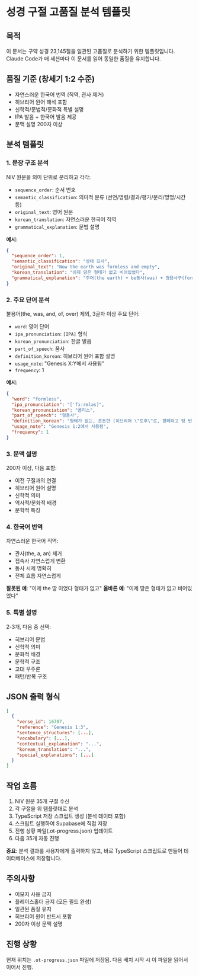 # 성경 구절 고품질 분석 템플릿

## 목적
이 문서는 구약 성경 23,145절을 일관된 고품질로 분석하기 위한 템플릿입니다.
Claude Code가 매 세션마다 이 문서를 읽어 동일한 품질을 유지합니다.

## 품질 기준 (창세기 1:2 수준)
- 자연스러운 한국어 번역 (직역, 관사 제거)
- 히브리어 원어 해석 포함
- 신학적/문법적/문화적 특별 설명
- IPA 발음 + 한국어 발음 제공
- 문맥 설명 200자 이상

## 분석 템플릿

### 1. 문장 구조 분석
NIV 원문을 의미 단위로 분리하고 각각:
- `sequence_order`: 순서 번호
- `semantic_classification`: 의미적 분류 (선언/명령/결과/평가/분리/명명/시간 등)
- `original_text`: 영어 원문
- `korean_translation`: 자연스러운 한국어 직역
- `grammatical_explanation`: 문법 설명

**예시**:
```json
{
  "sequence_order": 1,
  "semantic_classification": "상태 묘사",
  "original_text": "Now the earth was formless and empty",
  "korean_translation": "이제 땅은 형태가 없고 비어있었다",
  "grammatical_explanation": "주어(the earth) + be동사(was) + 형용사구(formless and empty)"
}
```

### 2. 주요 단어 분석
불용어(the, was, and, of, over) 제외, 3글자 이상 주요 단어:
- `word`: 영어 단어
- `ipa_pronunciation`: `[IPA]` 형식
- `korean_pronunciation`: 한글 발음
- `part_of_speech`: 품사
- `definition_korean`: 히브리어 원어 포함 설명
- `usage_note`: "Genesis X:Y에서 사용됨"
- `frequency`: 1

**예시**:
```json
{
  "word": "formless",
  "ipa_pronunciation": "[ˈfɔːrmləs]",
  "korean_pronunciation": "폼리스",
  "part_of_speech": "형용사",
  "definition_korean": "형태가 없는, 혼돈한 (히브리어 \"토후\"로, 황폐하고 텅 빈 상태를 의미)",
  "usage_note": "Genesis 1:2에서 사용됨",
  "frequency": 1
}
```

### 3. 문맥 설명
200자 이상, 다음 포함:
- 이전 구절과의 연결
- 히브리어 원어 설명
- 신학적 의미
- 역사적/문화적 배경
- 문학적 특징

### 4. 한국어 번역
자연스러운 한국어 직역:
- 관사(the, a, an) 제거
- 접속사 자연스럽게 변환
- 동사 시제 명확히
- 전체 흐름 자연스럽게

**잘못된 예**: "이제 the 땅 이었다 형태가 없고"
**올바른 예**: "이제 땅은 형태가 없고 비어있었다"

### 5. 특별 설명
2-3개, 다음 중 선택:
- 히브리어 문법
- 신학적 의미
- 문화적 배경
- 문학적 구조
- 고대 우주론
- 패턴/반복 구조

## JSON 출력 형식

```json
[
  {
    "verse_id": 16707,
    "reference": "Genesis 1:3",
    "sentence_structures": [...],
    "vocabulary": [...],
    "contextual_explanation": "...",
    "korean_translation": "...",
    "special_explanations": [...]
  }
]
```

## 작업 흐름

1. NIV 원문 35개 구절 수신
2. 각 구절을 위 템플릿대로 분석
3. TypeScript 저장 스크립트 생성 (분석 데이터 포함)
4. 스크립트 실행하여 Supabase에 직접 저장
5. 진행 상황 파일(.ot-progress.json) 업데이트
6. 다음 35개 자동 진행

**중요**: 분석 결과를 사용자에게 출력하지 않고, 바로 TypeScript 스크립트로 만들어 데이터베이스에 저장합니다.

## 주의사항

- 이모지 사용 금지
- 플레이스홀더 금지 (모든 필드 완성)
- 일관된 품질 유지
- 히브리어 원어 반드시 포함
- 200자 이상 문맥 설명

## 진행 상황

현재 위치는 `.ot-progress.json` 파일에 저장됨.
다음 배치 시작 시 이 파일을 읽어서 이어서 진행.
